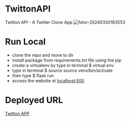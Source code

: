 # TwittonAPI
Twitton API - A Twitter Clone App
![fotor-20240330183553](https://github.com/nikhar-25/TwittonAPI/assets/64636902/45b34792-e047-4f50-ac59-42cb566d9167)

# Run Local
- clone the repo and move to dir
- install package from requirements.txt file using the pip
- create a virtualenv by type in terminal $ virtual env
- type in terminal $ source source venv/bin/activate
- then type $ flask run
- access the website at [localhost:500](http://127.0.0.1:5000)

# Deployed URL
[Twitton APP](https://twittonapi.onrender.com/)
